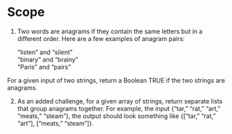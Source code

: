 # Scope
1. Two words are anagrams if they contain the same letters but in a different order. Here are a few examples of anagram pairs:

    “listen” and “silent”<br/>
    “binary” and “brainy”<br/>
    “Paris” and “pairs”<br/>

  For a given input of two strings, return a Boolean TRUE if the two strings are anagrams.

2. As an added challenge, for a given array of strings, return separate lists that group anagrams together. 
For example, the input {“tar,” “rat,” “art,” “meats,” “steam”}, the output should look something like {[“tar,” “rat,” “art”], [“meats,” “steam”]}.
